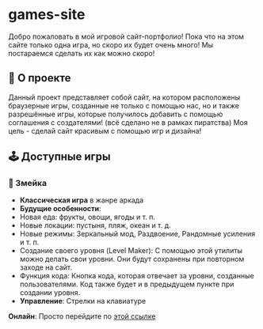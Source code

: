 # games-site

Добро пожаловать в мой игровой сайт-портфолио! Пока что на этом сайте только одна игра, но скоро их будет очень много! Мы постараемся сделать их как можно скоро!

## 🎯 О проекте

Данный проект представляет собой сайт, на котором расположены браузерные игры, созданные не только с помощью нас, но и также разрешённые игры, которые получилось добавить  с помощью соглашения с создателями! (всё сделано не в рамках пиратства) Моя цель - сделай сайт красивым с помощью игр и дизайна!

## 🕹️ Доступные игры

### 🐍 Змейка
- **Классическая игра** в жанре аркада
- **Будущие особенности**:
- Новая еда: фрукты, овощи, ягоды и т. п.
- Новые локации: пустыня, пляж, океан и т. д.
- Новые режимы: Зеркальный мод, Раздвоение, Рандомные усиления и т. п.
- Создание своего уровня (Level Maker): С помощью этой утилиты можно делать свои уровни. Они будут сохранены при повторном заходе на сайт.
- Функция кода: Кнопка кода, которая отвечает за уровни, созданные пользователями. Код также будет и в предыдущем пункте при создании уровня.
- **Управление**: Стрелки на клавиатуре

**Онлайн**: Просто перейдите по [этой ссылке](https://bilipili52.github.io/easy-snake-game)
